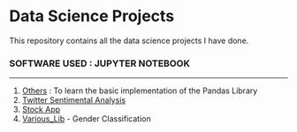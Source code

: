 # Data Science Projects

This repository contains all the data science projects I have done. 

### SOFTWARE USED : JUPYTER NOTEBOOK

-----------------------------------------------------------------------------------------------------------------------------------------------------------------------------------

1) [Others](https://github.com/Garvit-01/Data-Science/tree/main/Others) : To learn the basic implementation of the Pandas Library
2) [Twitter Sentimental Analysis](https://github.com/Garvit-01/Data-Science/tree/main/TWITTER_API) 
3) [Stock App](https://github.com/Garvit-01/Data-Science/tree/main/Stock_Price) 
4) [Various_Lib](https://github.com/Garvit-01/Data-Science/tree/main/Using_various_lib) - Gender Classification
